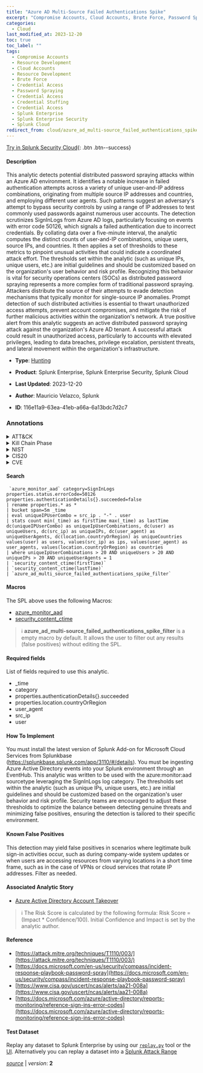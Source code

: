 ```yaml
---
title: "Azure AD Multi-Source Failed Authentications Spike"
excerpt: "Compromise Accounts, Cloud Accounts, Brute Force, Password Spraying, Credential Stuffing"
categories:
  - Cloud
last_modified_at: 2023-12-20
toc: true
toc_label: ""
tags:
  - Compromise Accounts
  - Resource Development
  - Cloud Accounts
  - Resource Development
  - Brute Force
  - Credential Access
  - Password Spraying
  - Credential Access
  - Credential Stuffing
  - Credential Access
  - Splunk Enterprise
  - Splunk Enterprise Security
  - Splunk Cloud
redirect_from: cloud/azure_ad_multi-source_failed_authentications_spike/
---
```




[Try in Splunk Security Cloud](https://www.splunk.com/en_us/cyber-security.html){: .btn .btn--success}

#### Description

This analytic detects potential distributed password spraying attacks within an Azure AD environment. It identifies a notable increase in failed authentication attempts across a variety of unique user-and-IP address combinations, originating from multiple source IP addresses and countries, and employing different user agents. Such patterns suggest an adversary&#39;s attempt to bypass security controls by using a range of IP addresses to test commonly used passwords against numerous user accounts. The detection scrutinizes SignInLogs from Azure AD logs, particularly focusing on events with error code 50126, which signals a failed authentication due to incorrect credentials. By collating data over a five-minute interval, the analytic computes the distinct counts of user-and-IP combinations, unique users, source IPs, and countries. It then applies a set of thresholds to these metrics to pinpoint unusual activities that could indicate a coordinated attack effort. The thresholds set within the analytic (such as unique IPs, unique users, etc.) are initial guidelines and should be customized based on the organization&#39;s user behavior and risk profile. Recognizing this behavior is vital for security operations centers (SOCs) as distributed password spraying represents a more complex form of traditional password spraying. Attackers distribute the source of their attempts to evade detection mechanisms that typically monitor for single-source IP anomalies. Prompt detection of such distributed activities is essential to thwart unauthorized access attempts, prevent account compromises, and mitigate the risk of further malicious activities within the organization&#39;s network. A true positive alert from this analytic suggests an active distributed password spraying attack against the organization&#39;s Azure AD tenant. A successful attack could result in unauthorized access, particularly to accounts with elevated privileges, leading to data breaches, privilege escalation, persistent threats, and lateral movement within the organization&#39;s infrastructure.

- **Type**: [Hunting](https://github.com/splunk/security_content/wiki/Detection-Analytic-Types)
- **Product**: Splunk Enterprise, Splunk Enterprise Security, Splunk Cloud

- **Last Updated**: 2023-12-20
- **Author**: Mauricio Velazco, Splunk
- **ID**: 116e11a9-63ea-41eb-a66a-6a13bdc7d2c7

### Annotations
<details>
  <summary>ATT&CK</summary>

<div markdown="1">

#### [ATT&CK](https://attack.mitre.org/)

| ID          | Technique   | Tactic         |
| ----------- | ----------- |--------------- |
| [T1586](https://attack.mitre.org/techniques/T1586/) | Compromise Accounts | Resource Development |

| [T1586.003](https://attack.mitre.org/techniques/T1586/003/) | Cloud Accounts | Resource Development |

| [T1110](https://attack.mitre.org/techniques/T1110/) | Brute Force | Credential Access |

| [T1110.003](https://attack.mitre.org/techniques/T1110/003/) | Password Spraying | Credential Access |

| [T1110.004](https://attack.mitre.org/techniques/T1110/004/) | Credential Stuffing | Credential Access |

</div>
</details>


<details>
  <summary>Kill Chain Phase</summary>

<div markdown="1">

* Weaponization
* Exploitation


</div>
</details>


<details>
  <summary>NIST</summary>

<div markdown="1">

* DE.AE



</div>
</details>

<details>
  <summary>CIS20</summary>

<div markdown="1">

* CIS 10



</div>
</details>

<details>
  <summary>CVE</summary>

<div markdown="1">


</div>
</details>


#### Search

```
 `azure_monitor_aad` category=SignInLogs properties.status.errorCode=50126 properties.authenticationDetails{}.succeeded=false 
| rename properties.* as * 
| bucket span=5m _time 
| eval uniqueIPUserCombo = src_ip . "-" . user 
| stats count min(_time) as firstTime max(_time) as lastTime dc(uniqueIPUserCombo) as uniqueIpUserCombinations, dc(user) as uniqueUsers, dc(src_ip) as uniqueIPs, dc(user_agent) as uniqueUserAgents, dc(location.countryOrRegion) as uniqueCountries values(user) as users, values(src_ip) as ips, values(user_agent) as user_agents, values(location.countryOrRegion) as countries 
| where uniqueIpUserCombinations > 20 AND uniqueUsers > 20 AND uniqueIPs > 20 AND uniqueUserAgents = 1 
| `security_content_ctime(firstTime)` 
| `security_content_ctime(lastTime)` 
| `azure_ad_multi_source_failed_authentications_spike_filter`
```

#### Macros
The SPL above uses the following Macros:
* [azure_monitor_aad](https://github.com/splunk/security_content/blob/develop/macros/azure_monitor_aad.yml)
* [security_content_ctime](https://github.com/splunk/security_content/blob/develop/macros/security_content_ctime.yml)

> :information_source:
> **azure_ad_multi-source_failed_authentications_spike_filter** is a empty macro by default. It allows the user to filter out any results (false positives) without editing the SPL.



#### Required fields
List of fields required to use this analytic.
* _time
* category
* properties.authenticationDetails{}.succeeded
* properties.location.countryOrRegion
* user_agent
* src_ip
* user



#### How To Implement
You must install the latest version of Splunk Add-on for Microsoft Cloud Services from Splunkbase (https://splunkbase.splunk.com/app/3110/#/details). You must be ingesting Azure Active Directory events into your Splunk environment through an EventHub. This analytic was written to be used with the azure:monitor:aad sourcetype leveraging the SignInLogs log category. The thresholds set within the analytic (such as unique IPs, unique users, etc.) are initial guidelines and should be customized based on the organization&#39;s user behavior and risk profile. Security teams are encouraged to adjust these thresholds to optimize the balance between detecting genuine threats and minimizing false positives, ensuring the detection is tailored to their specific environment.
#### Known False Positives
This detection may yield false positives in scenarios where legitimate bulk sign-in activities occur, such as during company-wide system updates or when users are accessing resources from varying locations in a short time frame, such as in the case of VPNs or cloud services that rotate IP addresses. Filter as needed.

#### Associated Analytic Story
* [Azure Active Directory Account Takeover](/stories/azure_active_directory_account_takeover)





> :information_source:
> The Risk Score is calculated by the following formula: Risk Score = (Impact * Confidence/100). Initial Confidence and Impact is set by the analytic author.


#### Reference

* [https://attack.mitre.org/techniques/T1110/003/](https://attack.mitre.org/techniques/T1110/003/)
* [https://docs.microsoft.com/en-us/security/compass/incident-response-playbook-password-spray](https://docs.microsoft.com/en-us/security/compass/incident-response-playbook-password-spray)
* [https://www.cisa.gov/uscert/ncas/alerts/aa21-008a](https://www.cisa.gov/uscert/ncas/alerts/aa21-008a)
* [https://docs.microsoft.com/azure/active-directory/reports-monitoring/reference-sign-ins-error-codes](https://docs.microsoft.com/azure/active-directory/reports-monitoring/reference-sign-ins-error-codes)



#### Test Dataset
Replay any dataset to Splunk Enterprise by using our [`replay.py`](https://github.com/splunk/attack_data#using-replaypy) tool or the [UI](https://github.com/splunk/attack_data#using-ui).
Alternatively you can replay a dataset into a [Splunk Attack Range](https://github.com/splunk/attack_range#replay-dumps-into-attack-range-splunk-server)




[*source*](https://github.com/splunk/security_content/tree/develop/detections/cloud/azure_ad_multi-source_failed_authentications_spike.yml) \| *version*: **2**